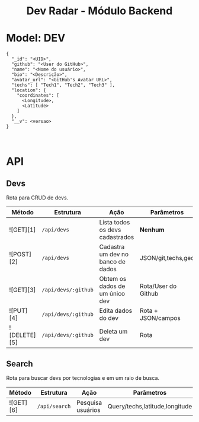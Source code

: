 <h1 align="center">Dev Radar - Módulo Backend</h1> 

# Model: DEV

```
{
  "_id": "<UID>",
  "github": "<User do GitHub>",
  "name": "<Nome do usuário>",
  "bio": "<Descrição>",
  "avatar_url": "<GitHub's Avatar URL>",
  "techs": [ "Tech1", "Tech2", "Tech3" ],
  "location": {
    "coordinates": [
      <Longitude>,
      <Latitude>
    ]
  },
  "__v": <versao>
}
```
<br>

# API

## Devs

Rota para CRUD de devs.

| Método       | Estrutura           | Ação                              | Parâmetros          | Retorno       |
| ------------ | ------------------- | --------------------------------- | ------------------- | ------------- |
| ![GET][1]    | `/api/devs`         | Lista todos os devs cadastrados   | **Nenhum**          | JSON/Usuários |
| ![POST][2]   | `/api/devs`         | Cadastra um dev no banco de dados | JSON/git,techs,geo  | JSON/Usuário  |
| ![GET][3]    | `/api/devs/:github` | Obtem os dados de um único dev    | Rota/User do Github | JSON/Usuário  |
| ![PUT][4]    | `/api/devs/:github` | Edita dados do dev                | Rota + JSON/campos  | JSON/Qnt,ok   |
| ![DELETE][5] | `/api/devs/:github` | Deleta um dev                     | Rota                | 200 OK        |

## Search

Rota para buscar devs por tecnologias e em um raio de busca.

| Método    | Estrutura     | Ação              | Parâmetros                     | Retorno       |
| --------- | ------------- | ----------------- | ------------------------------ | ------------- |
| ![GET][6] | `/api/search` | Pesquisa usuários | Query/techs,latitude,longitude | JSON/Usuários |


